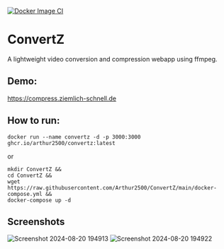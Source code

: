 [![Docker Image CI](https://github.com/Arthur2500/ConvertZ/actions/workflows/docker-image.yml/badge.svg)](https://github.com/Arthur2500/ConvertZ/actions/workflows/docker-image.yml)
# ConvertZ
A lightweight video conversion and compression webapp using ffmpeg.

## Demo:
https://compress.ziemlich-schnell.de

## How to run:
```
docker run --name convertz -d -p 3000:3000 ghcr.io/arthur2500/convertz:latest
```
or
```
mkdir ConvertZ &&
cd ConvertZ &&
wget https://raw.githubusercontent.com/Arthur2500/ConvertZ/main/docker-compose.yml &&
docker-compose up -d
```

## Screenshots
![Screenshot 2024-08-20 194913](https://github.com/user-attachments/assets/967efc4c-0a8f-4676-a56c-586b039b9e60)
![Screenshot 2024-08-20 194922](https://github.com/user-attachments/assets/6e839ada-f274-4e68-87c1-2f2003681b60)
